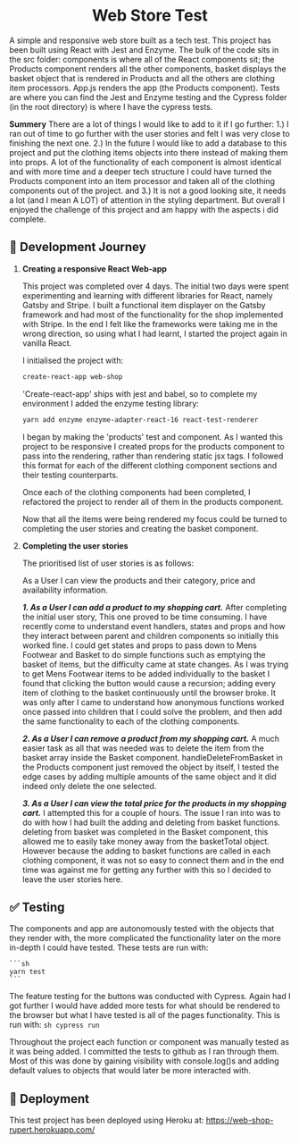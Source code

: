<h1 align="center">
  Web Store Test
</h1>

A simple and responsive web store built as a tech test. This project has been built using React with Jest and Enzyme. The bulk of the code sits in the src folder: components is where all of the React components sit; the Products component renders all the other components, basket displays the basket object that is rendered in Products and all the others are clothing item processors. App.js renders the app (the Products component). Tests are where you can find the Jest and Enzyme testing and the Cypress folder (in the root directory) is where I have the cypress tests.

 **Summery**
    There are a lot of things I would like to add to it if I go further: 1.) I ran out of time to go further with the user stories and felt I was very close to finishing the next one. 2.) In the future I would like to add a database to this project and put the clothing items objects into there instead of making them into props. A lot of the functionality of each component is almost identical and with more time and a deeper tech structure I could have turned the Products component into an item processor and taken all of the clothing components out of the project. and 3.) It is not a good looking site, it needs a lot (and I mean A LOT) of attention in the styling department. But overall I enjoyed the challenge of this project and am happy with the aspects i did complete.

## :running: Development Journey

1.  **Creating a responsive React Web-app**

    This project was completed over 4 days. The initial two days were spent experimenting and learning with different libraries for React, namely Gatsby and Stripe. I built a functional item displayer on the Gatsby framework and had most of the functionality for the shop implemented with Stripe. In the end I felt like the frameworks were taking me in the wrong direction, so using what I had learnt, I started the project again in vanilla React.

    I initialised the project with:
    ```sh
    create-react-app web-shop
    ```

    'Create-react-app' ships with jest and babel, so to complete my environment I added the enzyme testing library:
    ```sh
    yarn add enzyme enzyme-adapter-react-16 react-test-renderer
    ```
    I began by making the 'products' test and component. As I wanted this project to be responsive I created props for the products component to pass into the rendering, rather than rendering static jsx tags. I followed this format for each of the different clothing component sections and their testing counterparts.

    Once each of the clothing components had been completed, I refactored the project to render all of them in the products component.

    Now that all the items were being rendered my focus could be turned to completing the user stories and creating the basket component.

2.  **Completing the user stories**

    The prioritised list of user stories is as follows:


    As a User I can view the products and their category, price and availability information.

    ***1. As a User I can add a product to my shopping cart.***
      After completing the initial user story, This one proved to be time consuming. I have recently come to understand event handlers, states and props and how they interact between parent and children components so initially this worked fine. I could get states and props to pass down to Mens Footwear and Basket to do simple functions such as emptying the basket of items, but the difficulty came at state changes. As I was trying to get Mens Footwear items to be added individually to the basket I found that clicking the button would cause a recursion; adding every item of clothing to the basket continuously until the browser broke. It was only after I came to understand how anonymous functions worked once passed into children that I could solve the problem, and then add the same functionality to each of the clothing components.

    ***2. As a User I can remove a product from my shopping cart.***
      A much easier task as all that was needed was to delete the item from the basket array inside the Basket component. handleDeleteFromBasket in the Products component just removed the object by itself, I tested the edge cases by adding multiple amounts of the same object and it did indeed only delete the one selected.

    ***3. As a User I can view the total price for the products in my shopping cart.***
      I attempted this for a couple of hours. The issue I ran into was to do with how I had built the adding and deleting from basket functions. deleting from basket was completed in the Basket component, this allowed me to easily take money away from the basketTotal object. However because the adding to basket functions are called in each clothing component, it was not so easy to connect them and in the end time was against me for getting any further with this so I decided to leave the user stories here.

## :white_check_mark: Testing

The components and app are autonomously tested with the objects that they render with, the more complicated the functionality later on the more in-depth I could have tested. These tests are run with:
    
    ```sh
    yarn test
    ```

The feature testing for the buttons was conducted with Cypress. Again had I got further I would have added more tests for what should be rendered to the browser but what I have tested is all of the pages functionality. This is run with:
    ```sh
    cypress run
    ```

Throughout the project each function or component was manually tested as it was being added. I committed the tests to github as I ran through them. Most of this was done by gaining visibility with console.log()s and adding default values to objects that would later be more interacted with.

## 💫 Deployment

This test project has been deployed using Heroku at:
https://web-shop-rupert.herokuapp.com/

